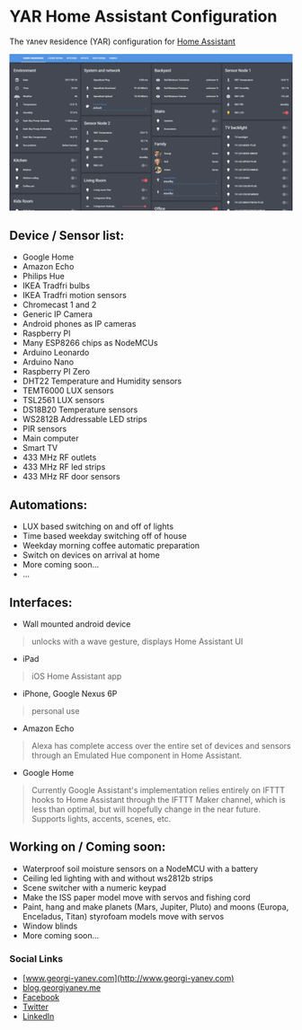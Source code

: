 # YAR Home Assistant Configuration

The `YA`nev `R`esidence (YAR) configuration for [Home Assistant](https://home-assistant.io/)

![YAR Home Assistant UI](yar-ha-screenshot.png)

## Device / Sensor list:

- Google Home
- Amazon Echo
- Philips Hue
- IKEA Tradfri bulbs
- IKEA Tradfri motion sensors
- Chromecast 1 and 2
- Generic IP Camera
- Android phones as IP cameras
- Raspberry PI
- Many ESP8266 chips as NodeMCUs
- Arduino Leonardo
- Arduino Nano
- Raspberry PI Zero
- DHT22 Temperature and Humidity sensors
- TEMT6000 LUX sensors
- TSL2561 LUX sensors
- DS18B20 Temperature sensors
- WS2812B Addressable LED strips
- PIR sensors
- Main computer
- Smart TV
- 433 MHz RF outlets
- 433 MHz RF led strips
- 433 MHz RF door sensors

## Automations:

- LUX based switching on and off of lights
- Time based weekday switching off of house
- Weekday morning coffee automatic preparation
- Switch on devices on arrival at home
- More coming soon...
- ...

## Interfaces:
- Wall mounted android device
> unlocks with a wave gesture, displays Home Assistant UI

- iPad
> iOS Home Assistant app

- iPhone, Google Nexus 6P
> personal use

- Amazon Echo
> Alexa has complete access over the entire set of devices and sensors through an Emulated Hue component in Home Assistant.

- Google Home
> Currently Google Assistant's implementation relies entirely on IFTTT hooks to Home Assistant through the IFTTT Maker channel, which is less than optimal, but will hopefully change in the near future. Supports lights, accents, scenes, etc.

## Working on / Coming soon:
- Waterproof soil moisture sensors on a NodeMCU with a battery
- Ceiling led lighting with and without ws2812b strips
- Scene switcher with a numeric keypad
- Make the ISS paper model move with servos and fishing cord
- Paint, hang and make planets (Mars, Jupiter, Pluto) and moons (Europa, Enceladus, Titan) styrofoam models move with servos
- Window blinds
- More coming soon...

### Social Links

- [www.georgi-yanev.com](http://www.georgi-yanev.com)
- [blog.georgiyanev.me](http://blog.georgiyanev.me)
- [Facebook](https://www.facebook.com/jumpalottahigh/)
- [Twitter](https://www.twitter.com/jumpalottahigh/)
- [LinkedIn](https://www.linkedin.com/in/yanevgeorgi/)
